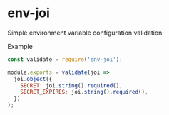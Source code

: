 # env-joi
Simple environment variable configuration validation

Example

```javascript
const validate = require('env-joi');

module.exports = validate(joi =>
  joi.object({
    SECRET: joi.string().required(),
    SECRET_EXPIRES: joi.string().required(),
  })
);
```
